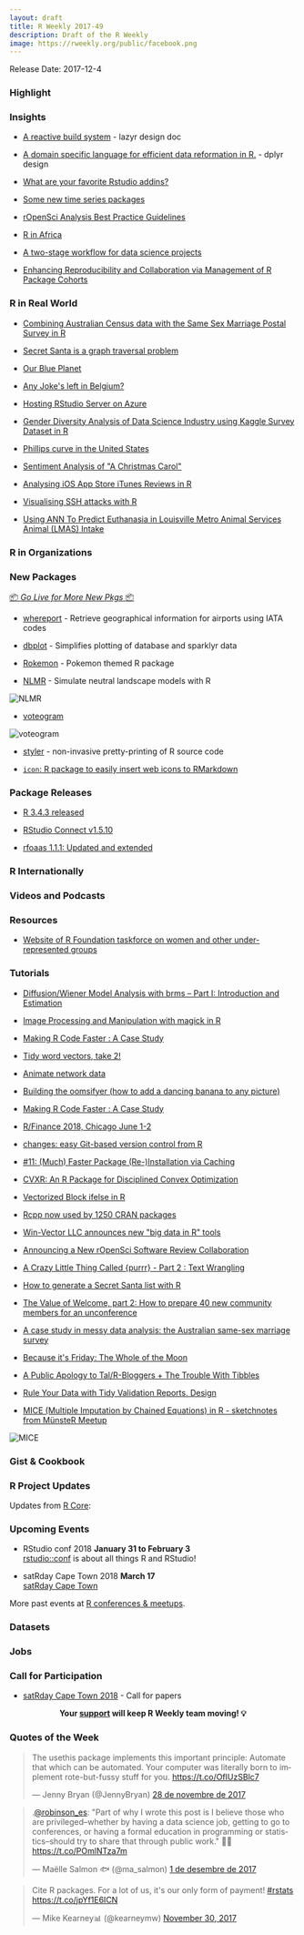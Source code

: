 ```yaml
---
layout: draft
title: R Weekly 2017-49
description: Draft of the R Weekly
image: https://rweekly.org/public/facebook.png
---
```


Release Date: 2017-12-4

###  Highlight




### Insights

+ [A reactive build system](https://docs.google.com/document/d/1avYAqjTS7zSZn7JAAOZhFPkhkPvYwaPVrSpo31Cu0Yc/edit#) - lazyr design doc

+ [A domain specific language for efficient data reformation in R.](http://rpubs.com/hadley/dplyr-design) - dplyr design

+ [What are your favorite Rstudio addins?](https://community.rstudio.com/t/what-are-your-favorite-rstudio-addins/1771/4)

+ [Some new time series packages](https://robjhyndman.com/hyndsight/tspackages/)

+ [rOpenSci Analysis Best Practice Guidelines](https://docs.google.com/document/d/1OYcWJUk-MiM2C1TIHB1Rn6rXoF5fHwRX-7_C12Blx8g/edit#heading=h.dyoxrtoo15mm)

+ [R in Africa](http://forwards.github.io/blog/2017/12/01/r-in-africa/)

+ [A two-stage workflow for data science projects](https://edwinth.github.io/blog/workflow/)

+ [Enhancing Reproducibility and Collaboration via Management of R Package Cohorts](https://www.jstatsoft.org/article/view/v082i01)

### R in Real World

+ [Combining Australian Census data with the Same Sex Marriage Postal Survey in R](https://medium.com/@miles.mcbain/combining-australian-census-data-with-the-same-sex-marriage-postal-survey-in-r-39d9b2082249)

+ [Secret Santa is a graph traversal problem](https://tjmahr.github.io/secret-santa-graph-traversal/)

+ [Our Blue Planet](http://hazelkavili.me/blog/our-blue-planet/)

+ [Any Joke's left in Belgium?](https://suzanbaert.netlify.com/2017/12/any-joke-s-left-in-belgium/)

+ [Hosting RStudio Server on Azure](http://blog.jumpingrivers.com/posts/2017/rstudio_azure_cloud_1/)

+ [Gender Diversity Analysis of Data Science Industry using Kaggle Survey Dataset in R](https://datascienceplus.com/gender-diversity-analysis-of-data-science-industry-using-kaggle-survey-dataset-in-r/)

+ [Phillips curve in the United States](http://lukaspuettmann.com/2017/11/19/phillips-curve-gagnon/)

+ [Sentiment Analysis of "A Christmas Carol"](https://rud.is/b/2017/11/29/sentiment-analysis-of-a-christmas-carol/)

+ [Analysing iOS App Store iTunes Reviews in R](https://datascienceplus.com/analysing-ios-app-store-itunes-reviews-in-r/)

+ [Visualising SSH attacks with R](https://www.enchufa2.es/archives/visualising-ssh-attacks-with-r.html)

+ [Using ANN To Predict Euthanasia in  Louisville Metro Animal Services Animal (LMAS) Intake](https://ehbick01.github.io/2017/12/03/using-ann-to-predict-euthanasia-in-lmas-intake/?utm_content=buffer5c143&utm_medium=social&utm_source=twitter.com&utm_campaign=buffer)

###  R in Organizations




###  New Packages

<p class="added-hostname"><a href="https://rweekly.org/live" target="_blank" class="externalLink">📦 <i>Go Live for More New Pkgs</i> 📦</a></p>

+ [whereport](https://github.com/gvdr/whereport) - Retrieve geographical information for airports using IATA codes

+ [dbplot](https://github.com/edgararuiz/dbplot) - Simplifies plotting of database and sparklyr data

+ [Rokemon](https://github.com/schochastics/Rokemon) - Pokemon themed R package

+ [NLMR](https://github.com/marcosci/NLMR) - Simulate neutral landscape models with R

![NLMR](https://marcosci.github.io/NLMR/articles/bestiary_files/figure-html/unnamed-chunk-1-1.png)

+ [voteogram](https://rud.is/b/2017/11/27/voteogram-is-now-on-cran/)

![voteogram](https://i1.wp.com/rud.is/b/wp-content/uploads/2017/11/Plot_Zoom.png?zoom=2.200000047683716&resize=378%2C215&ssl=1)

+ [styler](http://styler.r-lib.org/) - non-invasive pretty-printing of R source code

+ [`icon`: R package to easily insert web icons to RMarkdown](https://github.com/ropenscilabs/icon)

### Package Releases

+ [R 3.4.3 released](http://blog.revolutionanalytics.com/2017/11/r-343-released.html)

+ [RStudio Connect v1.5.10](https://blog.rstudio.com/2017/12/01/rstudio-connect-v1-5-10/)

+ [rfoaas 1.1.1: Updated and extended](http://dirk.eddelbuettel.com/blog/2017/11/26#rfoaas_1.1.1)

###  R Internationally





###  Videos and Podcasts




###  Resources

+ [Website of R Foundation taskforce on women and other under-represented groups](https://forwards.github.io/)

###  Tutorials

+ [Diffusion/Wiener Model Analysis with brms – Part I: Introduction and Estimation](http://singmann.org/wiener-model-analysis-with-brms-part-i/)

+ [Image Processing and Manipulation with magick in R](https://datascienceplus.com/image-processing-and-manipulation-with-magick-in-r/)

+ [Making R Code Faster : A Case Study](https://robinsones.github.io/Making-R-Code-Faster-A-Case-Study/)

+ [Tidy word vectors, take 2!](https://juliasilge.com/blog/word-vectors-take-two/)

+ [Animate network data](https://blog.olivia-data.com/2017/11/21/animate-network-data/)

+ [Building the oomsifyer (how to add a dancing banana to any picture)](http://rmhogervorst.nl/cleancode/blog/2017/11/28/building-the-oomsifier.html)

+ [Making R Code Faster : A Case Study](https://robinsones.github.io/Making-R-Code-Faster-A-Case-Study/)

+ [R/Finance 2018, Chicago June 1-2](http://blog.revolutionanalytics.com/2017/11/rfinance-2018.html)

+ [changes: easy Git-based version control from R](https://ropensci.org/blog/2017/11/28/ropensci-changes/)

+ [#11: (Much) Faster Package (Re-)Installation via Caching](http://dirk.eddelbuettel.com/blog/2017/11/27#011_faster_package_installation_one)

+ [CVXR: An R Package for Disciplined Convex Optimization](https://rviews.rstudio.com/2017/11/27/introduction-to-cvxr/)

+ [Vectorized Block ifelse in R](http://www.win-vector.com/blog/2017/11/vectorized-block-ifelse-in-r/)

+ [Rcpp now used by 1250 CRAN packages](http://dirk.eddelbuettel.com/blog/2017/11/28#rcpp_1250_packages)

+ [Win-Vector LLC announces new "big data in R" tools](http://www.win-vector.com/blog/2017/11/win-vector-llc-announces-new-big-data-in-r-tools/)

+ [Announcing a New rOpenSci Software Review Collaboration](https://ropensci.org/blog/2017/11/29/review-collaboration-mee/)

+ [A Crazy Little Thing Called {purrr} - Part 2 : Text Wrangling](http://colinfay.me/purrr-text-wrangling/)

+ [How to generate a Secret Santa list with R](http://blog.revolutionanalytics.com/2017/11/how-to-generate-a-secret-santa-list-with-r.html)

+ [The Value of Welcome, part 2: How to prepare 40 new community members for an unconference](https://ropensci.org/blog/2017/12/01/unconf-welcome/)

+ [A case study in messy data analysis: the Australian same-sex marriage survey](http://blog.revolutionanalytics.com/2017/12/sex-marriage-survey.html)

+ [Because it's Friday: The Whole of the Moon](http://blog.revolutionanalytics.com/2017/12/because-its-friday-1-pixel-moon.html)

+ [A Public Apology to Tal/R-Bloggers + The Trouble With Tibbles](https://rud.is/b/2017/12/01/a-public-apology-to-tal-r-bloggers-the-trouble-with-tibbles/)

+ [Rule Your Data with Tidy Validation Reports. Design](http://www.questionflow.org/2017/11/28/rule-your-data-with-tidy-validation-reports-design/)

+ [MICE (Multiple Imputation by Chained Equations) in R - sketchnotes from MünsteR Meetup](https://shirinsplayground.netlify.com/2017/11/mice_sketchnotes/)

![MICE](https://res.cloudinary.com/shiring/image/upload/v1511852479/mice_sketchnote_gxjsgc.jpg)

### Gist & Cookbook


<!--<div class="post-more-begin"></div><div class="post-more-end"></div>-->


###  R Project Updates

Updates from [R Core](http://developer.r-project.org/blosxom.cgi/R-devel/NEWS):





###  Upcoming Events

+ RStudio conf 2018 **January 31 to February 3** <br />
[rstudio::conf](https://www.rstudio.com/conference/) is about all things R and RStudio!

+ satRday Cape Town 2018 **March 17** <br />
[satRday Cape Town](http://capetown2018.satrdays.org/)

<!-- + R/Finance 2018 **June 1 and 2** <br />
[Applied Finance with R](http://www.rinfinance.com).

+ [CascadiaRConf](https://cascadiarconf.com/) **June 2, 2018**
Portland, OR, US

+ [7eme Rencontres R](https://r2018-rennes.sciencesconf.org/)  **5 & 6 July 2018** <br />
Rennes - Agrocampus

+ useR! 2018 **July 10, 2018** <br />
The annual useR! conference is the main meeting of the international R user and developer community. -->

More past events at [R conferences & meetups](https://conf.rweekly.org).

### Datasets



### Jobs



###  Call for Participation

+ [satRday Cape Town 2018](http://capetown2018.satrdays.org/#callforpapers) - Call for papers

<p class="hide-support added-hostname support-rweekly" style="text-align: center;font-weight: bold;">Your <a class="non-visited externalLink" href="https://www.patreon.com/rweekly" onclick="pas(this)">support</a> will keep R Weekly team moving! 💡</p>

###  Quotes of the Week

<blockquote class="twitter-tweet" data-lang="ca"><p lang="en" dir="ltr">The usethis package implements this important principle: Automate that which can be automated. Your computer was literally born to implement rote-but-fussy stuff for you. <a href="https://t.co/OfIUzSBlc7">https://t.co/OfIUzSBlc7</a></p>&mdash; Jenny Bryan (@JennyBryan) <a href="https://twitter.com/JennyBryan/status/935562495816753153?ref_src=twsrc%5Etfw">28 de novembre de 2017</a></blockquote>

<blockquote class="twitter-tweet" data-lang="ca"><p lang="en" dir="ltr">.<a href="https://twitter.com/robinson_es?ref_src=twsrc%5Etfw">@robinson_es</a>: &quot;Part of why I wrote this post is I believe those who are privileged–whether by having a data science job, getting to go to conferences, or having a formal education in programming or statistics–should try to share that through public work.&quot; 💯👏 <a href="https://t.co/POmlNTza7m">https://t.co/POmlNTza7m</a></p>&mdash; Maëlle Salmon 🐟 (@ma_salmon) <a href="https://twitter.com/ma_salmon/status/936490676166053888?ref_src=twsrc%5Etfw">1 de desembre de 2017</a></blockquote>

<blockquote class="twitter-tweet" data-lang="en"><p lang="en" dir="ltr">Cite R packages. For a lot of us, it&#39;s our only form of payment! <a href="https://twitter.com/hashtag/rstats?src=hash&amp;ref_src=twsrc%5Etfw">#rstats</a> <a href="https://t.co/jpYf1E6ICN">https://t.co/jpYf1E6ICN</a></p>&mdash; Mike Kearney📊 (@kearneymw) <a href="https://twitter.com/kearneymw/status/936278604236906497?ref_src=twsrc%5Etfw">November 30, 2017</a></blockquote>

